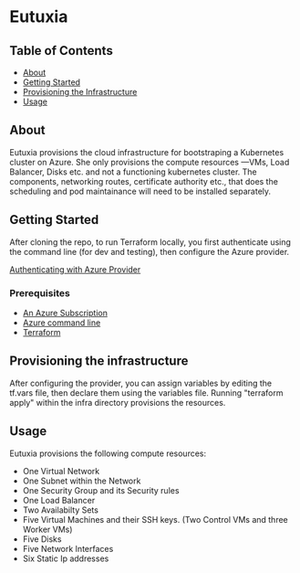 
# Eutuxia

## Table of Contents
+ [About](#about)
+ [Getting Started](#getting_started)
+ [Provisioning the Infrastructure](#provision_infra)
+ [Usage](#usage)

## About <a name = "about"></a>
Eutuxia provisions the cloud infrastructure for bootstraping a Kubernetes cluster on Azure. She only provisions the compute resources —VMs, Load Balancer, Disks etc. and not a functioning kubernetes cluster.
The components, networking routes, certificate authority etc., that does the scheduling and pod maintainance will need to be installed separately.


## Getting Started <a name = "getting_started"></a>
After cloning the repo, to run Terraform locally, you first authenticate using the command line (for dev and testing), then configure the Azure provider.

[Authenticating with Azure Provider](https://registry.terraform.io/providers/hashicorp/azurerm/latest/docs/guides/azure_cli)

### Prerequisites
* [An Azure Subscription ](https://signup.azure.com/signup?offer=ms-azr-0044p&appId=102&ref=azureplat-generic&redirectURL=https%3A%2F%2Fazure.microsoft.com%2Fen-gb%2Fget-started%2Fwelcome-to-azure%2F&l=en-gb&correlationId=806a9c175f4749a2ad067a2ff7b52cad)
* [Azure command line](https://docs.microsoft.com/en-us/cli/azure/install-azure-cli)
* [Terraform](https://learn.hashicorp.com/tutorials/terraform/install-cli)

## Provisioning the infrastructure <a name = "provision_infra"></a>

After configuring the provider, you can assign variables by editing the tf.vars file, then declare them using the variables file.
Running "terraform apply" within the infra directory provisions the resources.

## Usage <a name = "usage"></a>

Eutuxia provisions the following compute resources:
* One Virtual Network
* One Subnet within the Network
* One Security Group and its Security rules
* One Load Balancer
* Two Availabilty Sets
* Five Virtual Machines and their SSH keys. (Two Control VMs and three Worker VMs)
* Five Disks
* Five Network Interfaces
* Six Static Ip addresses
